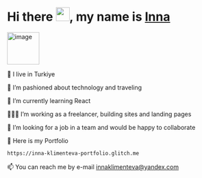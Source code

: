 <h1>Hi there <img src="https://github.com/blackcater/blackcater/raw/main/images/Hi.gif" height="32"/>, my name is <a href="https://inna-klimenteva-portfolio.glitch.me">Inna</a></h1> 
<img width="75" alt="image" src="https://github.com/user-attachments/assets/01869f2e-707d-42a4-a528-be509314c6fb">



🧿  I live in Turkiye

👀  I’m pashioned about technology and traveling

🌱  I’m currently learning React 

👩🏼‍💻  I’m working as a freelancer, building sites and landing pages

👯  I’m looking for a job in a team and would be happy to collaborate

🧰  Here is my Portfolio 
```bash 
https://inna-klimenteva-portfolio.glitch.me
```



📫  You can reach me by e-mail innaklimenteva@yandex.com


